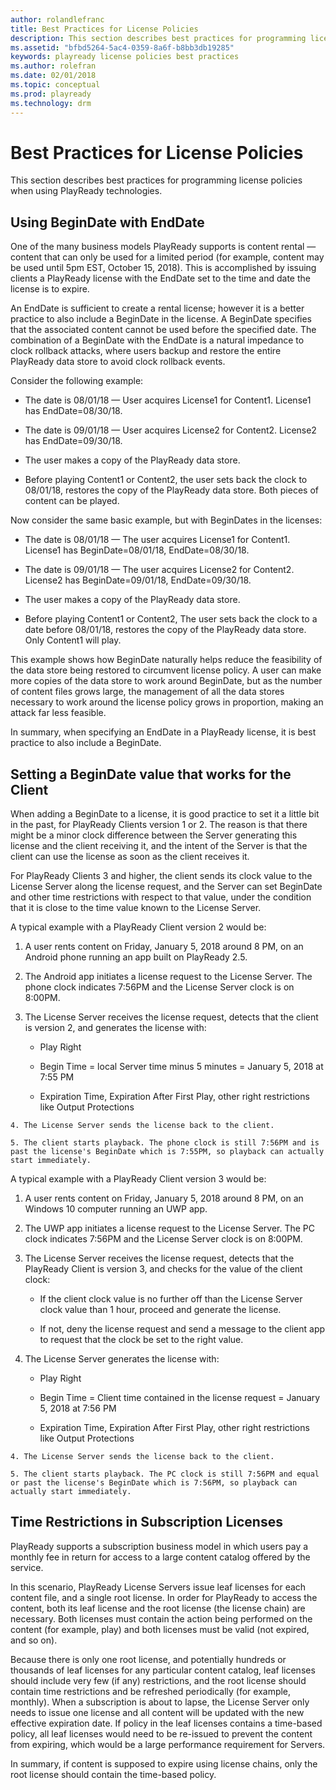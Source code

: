 ```yaml
---
author: rolandlefranc
title: Best Practices for License Policies
description: This section describes best practices for programming license policies in PlayReady.
ms.assetid: "bfbd5264-5ac4-0359-8a6f-b8bb3db19285"
keywords: playready license policies best practices
ms.author: rolefran
ms.date: 02/01/2018
ms.topic: conceptual
ms.prod: playready
ms.technology: drm
---
```



# Best Practices for License Policies


This section describes best practices for programming license policies when using PlayReady technologies.

<a id="begindate"></a>

## Using BeginDate with EndDate


One of the many business models PlayReady supports is content rental &mdash; content that can only be used for a limited period (for example, content may be used until 5pm EST, October 15, 2018). This is accomplished by issuing clients a PlayReady license with the EndDate set to the time and date the license is to expire.


An EndDate is sufficient to create a rental license; however it is a better practice to also include a BeginDate in the license. A BeginDate specifies that the associated content cannot be used before the specified date. The combination of a BeginDate with the EndDate is a natural impedance to clock rollback attacks, where users backup and restore the entire PlayReady data store to avoid clock rollback events.


Consider the following example:

   *  The date is 08/01/18 &mdash; User acquires License1 for Content1. License1 has EndDate=08/30/18.

   *  The date is 09/01/18 &mdash; User acquires License2 for Content2. License2 has EndDate=09/30/18.

   *  The user makes a copy of the PlayReady data store.

   *  Before playing Content1 or Content2, the user sets back the clock to 08/01/18, restores the copy of the PlayReady data store. Both pieces of content can be played.



Now consider the same basic example, but with BeginDates in the licenses:

   *  The date is 08/01/18 &mdash; The user acquires License1 for Content1. License1 has BeginDate=08/01/18, EndDate=08/30/18.

   *  The date is 09/01/18 &mdash; The user acquires License2 for Content2. License2 has BeginDate=09/01/18, EndDate=09/30/18.

   *  The user makes a copy of the PlayReady data store.

   *  Before playing Content1 or Content2, The user sets back the clock to a date before 08/01/18, restores the copy of the PlayReady data store. Only Content1 will play.



This example shows how BeginDate naturally helps reduce the feasibility of the data store being restored to circumvent license policy. A user can make more copies of the data store to work around BeginDate, but as the number of content files grows large, the management of all the data stores necessary to work around the license policy grows in proportion, making an attack far less feasible.


In summary, when specifying an EndDate in a PlayReady license, it is best practice to also include a BeginDate.

## Setting a BeginDate value that works for the Client

When adding a BeginDate to a license, it is good practice to set it a little bit in the past, for PlayReady Clients version 1 or 2. The reason is that there might be a minor clock difference between the Server generating this license and the client receiving it, and the intent of the Server is that the client can use the license as soon as the client receives it.

For PlayReady Clients 3 and higher, the client sends its clock value to the License Server along the license request, and the Server can set BeginDate and other time restrictions with respect to that value, under the condition that it is close to the time value known to the License Server.

A typical example with a PlayReady Client version 2 would be:

   1. A user rents content on Friday, January 5, 2018 around 8 PM, on an Android phone running an app built on PlayReady 2.5.

   2. The Android app initiates a license request to the License Server. The phone clock indicates 7:56PM and the License Server clock is on 8:00PM.

   3. The License Server receives the license request, detects that the client is version 2, and generates the license with:

      *  Play Right

      *  Begin Time = local Server time minus 5 minutes = January 5, 2018 at 7:55 PM

      *  Expiration Time, Expiration After First Play, other right restrictions like Output Protections

    4. The License Server sends the license back to the client.

    5. The client starts playback. The phone clock is still 7:56PM and is past the license's BeginDate which is 7:55PM, so playback can actually start immediately.


A typical example with a PlayReady Client version 3 would be:

   1. A user rents content on Friday, January 5, 2018 around 8 PM, on an Windows 10 computer running an UWP app.

   2. The UWP app initiates a license request to the License Server. The PC clock indicates 7:56PM and the License Server clock is on 8:00PM.

   3. The License Server receives the license request, detects that the PlayReady Client is version 3, and checks for the value of the client clock:

      *  If the client clock value is no further off than the License Server clock value than 1 hour, proceed and generate the license.

      *  If not, deny the license request and send a message to the client app to request that the clock be set to the right value.

   4. The License Server generates the license with:

      *  Play Right

      *  Begin Time = Client time contained in the license request = January 5, 2018 at 7:56 PM

      *  Expiration Time, Expiration After First Play, other right restrictions like Output Protections

    4. The License Server sends the license back to the client.

    5. The client starts playback. The PC clock is still 7:56PM and equal or past the license's BeginDate which is 7:56PM, so playback can actually start immediately.



## Time Restrictions in Subscription Licenses


PlayReady supports a subscription business model in which users pay a monthly fee in return for access to a large content catalog offered by the service.


In this scenario, PlayReady License Servers issue leaf licenses for each content file, and a single root license. In order for PlayReady to access the content, both its leaf license and the root license (the license chain) are necessary. Both licenses must contain the action being performed on the content (for example, play) and both licenses must be valid (not expired, and so on).


Because there is only one root license, and potentially hundreds or thousands of leaf licenses for any particular content catalog, leaf licenses should include very few (if any) restrictions, and the root license should contain time restrictions and be refreshed periodically (for example, monthly). When a subscription is about to lapse, the License Server only needs to issue one license and all content will be updated with the new effective expiration date. If policy in the leaf licenses contains a time-based policy, all leaf licenses would need to be re-issued to prevent the content from expiring, which would be a large performance requirement for Servers.


In summary, if content is supposed to expire using license chains, only the root license should contain the time-based policy.


